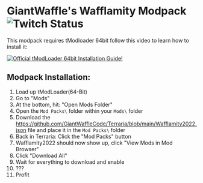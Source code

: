 # GiantWaffle's Wafflamity Modpack ![Twitch Status](https://img.shields.io/twitch/status/giantwaffle?label=Watch%20Live&style=social)

This modpack requires tModloader 64bit follow this video to learn how to install it:

[![Official tModLoader 64bit Installation Guide!](https://img.youtube.com/vi/XL-HlxrWNfU/0.jpg)](https://www.youtube.com/watch?v=XL-HlxrWNfU "Official tModLoader 64bit Installation Guide!")

## Modpack Installation:
1. Load up tModLoader(64-Bit)
2. Go to "Mods"
3. At the bottom, hit: "Open Mods Folder"
4. Open the `Mod Packs\` folder within your `Mods\` folder
5. Download the https://github.com/GiantWaffleCode/Terraria/blob/main/Wafflamity2022.json file and place it in the `Mod Packs\` folder
6. Back in Terraria: Click the "Mod Packs" button
7. Wafflamity2022 should now show up, click "View Mods in Mod Browser"
8. Click "Download All"
9. Wait for everything to download and enable
10. ???
11. Profit
